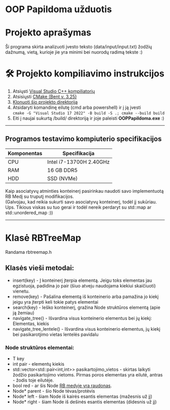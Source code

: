 # OOP Papildoma užduotis

# Projekto aprašymas
Ši programa skirta analizuoti įvesto teksto (data/input/input.txt) žodžių dažnumą, vietą, kurioje jie yra minimi bei
nuorodų radimą tekste :)

# 🛠️ Projekto kompiliavimo instrukcijos
1. Atsiųsti [Visual Studio C++ kompiliatorių](https://visualstudio.microsoft.com/downloads/)
2. Atsisiųsti [CMake (Bent v. 3.25)](https://cmake.org/download/)
3. [Klonuoti šio projekto direktoriją](https://docs.github.com/en/repositories/creating-and-managing-repositories/cloning-a-repository)
4. Atsidaryti komandinę eilutę (cmd arba powershell) ir į ją įvesti </br> `cmake -G "Visual Studio 17 2022" -B build -S .; cmake --build build`
5. Eiti į naujai sukurtą /build/ direktoriją ir joje paleisti <strong>OOPPapildoma.exe</strong> :)


-----------------------------
## Programos testavimo kompiuterio specifikacijos
| Komponentas | Specifikacija           |
|-------------|-------------------------|
| CPU         | Intel i7-13700H 2.40GHz |
| RAM         | 16 GB DDR5              |
| HDD         | SSD (NVMe)              |

Kaip asociatyvų atminties konteinerį pasirinkau naudoti savo implementuotą RB Medį su truputį modifikacijos. </br>
(Galvojau, kad reikia sukurti savo asociatyvų konteinerį, todėl jį sukūriau. Ups. Tikious viskas su tuo gerai ir
todėl nereik perdaryt su std::map ar std::unordered_map :))

-----------------------
# Klasė RBTreeMap 

Randama rbtreemap.h </br>
## Klasės vieši metodai:
- insert(key) - Į konteinerį įterpia elementą. Jeigu toks elementas jau egzistuoja, padidina jo pair (šiuo atveju
naudojama kiekiui skaičiuoti) vienetu.
- remove(key) - Pašalina elementą iš konteinerio arba pamažina jo kiekį jeigu yra įterpti keli tokie patys elementai
- search(key) - Ieško konteinerį, gražina Node struktūros elementą (apie ją žemiau)
- navigate_tree() - Išvardina visus konteinerio elementus bei jų kiekį: Elementas, kiekis
- navigate_tree_lentele() - Išvardina visus konteinerio elementus, jų kiekį bei pasikarotjimo vietas lentelės pavidalu

### Node struktūros elementai:
- T key
- int pair - elementų kiekis
- std::vector<std::pair<int,int>> pasikartojimo_vietos - skirtas laikyti žodžio pasikartojimo vietoms. Pirmas poros elementas yra eilutė, antras - žodis toje eilutėje.
- bool red - ar šis Node [RB medyje yra raudonas](https://en.wikipedia.org/wiki/Red%E2%80%93black_tree). 
- Node* parent - šio Node tėvas/protėvis
- Node* left - šiam Node iš kairės esantis elementas (mažesnis už jį)
- Node* right - šiam Node iš dešinės esantis elementas (didesnis už jį)

